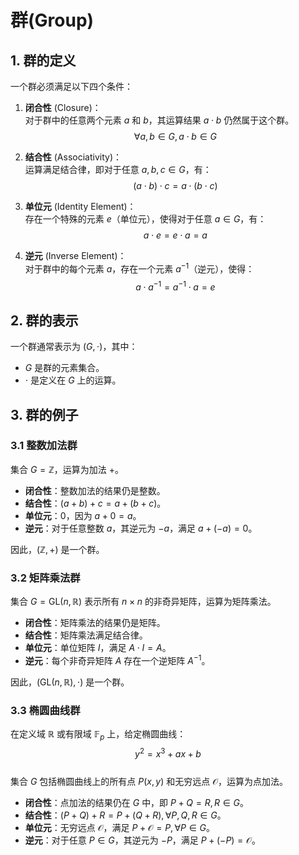 # 群(Group)

## 1. 群的定义

一个群必须满足以下四个条件：

1. **闭合性** (Closure)：  
   对于群中的任意两个元素 $a$ 和 $b$，其运算结果 $a \cdot b$ 仍然属于这个群。  
   $$\forall a, b \in G, \, a \cdot b \in G$$

2. **结合性** (Associativity)：  
   运算满足结合律，即对于任意 $a, b, c \in G$，有：  
   $$(a \cdot b) \cdot c = a \cdot (b \cdot c)$$

3. **单位元** (Identity Element)：  
   存在一个特殊的元素 $e$（单位元），使得对于任意 $a \in G$，有：  
   $$a \cdot e = e \cdot a = a$$

4. **逆元** (Inverse Element)：  
   对于群中的每个元素 $a$，存在一个元素 $a^{-1}$（逆元），使得：  
   $$a \cdot a^{-1} = a^{-1} \cdot a = e$$


## 2. 群的表示

一个群通常表示为 $(G, \cdot)$，其中：
- $G$ 是群的元素集合。
- $\cdot$ 是定义在 $G$ 上的运算。


## 3. 群的例子

### 3.1 整数加法群  
集合 $G = \mathbb{Z}$，运算为加法 $+$。  
- **闭合性**：整数加法的结果仍是整数。  
- **结合性**：$(a + b) + c = a + (b + c)$。  
- **单位元**：$0$，因为 $a + 0 = a$。  
- **逆元**：对于任意整数 $a$，其逆元为 $-a$，满足 $a + (-a) = 0$。  

因此，$(\mathbb{Z}, +)$ 是一个群。


### 3.2 矩阵乘法群  
集合 $G = \mathrm{GL}(n, \mathbb{R})$ 表示所有 $n \times n$ 的非奇异矩阵，运算为矩阵乘法。  
- **闭合性**：矩阵乘法的结果仍是矩阵。  
- **结合性**：矩阵乘法满足结合律。  
- **单位元**：单位矩阵 $I$，满足 $A \cdot I = A$。  
- **逆元**：每个非奇异矩阵 $A$ 存在一个逆矩阵 $A^{-1}$。

因此，$(\mathrm{GL}(n, \mathbb{R}), \cdot)$ 是一个群。


### 3.3 椭圆曲线群  
在定义域 $\mathbb{R}$ 或有限域 $\mathbb{F}_p$ 上，给定椭圆曲线：  
$$ y^2 = x^3 + ax + b $$  
集合 $G$ 包括椭圆曲线上的所有点 $P(x, y)$ 和无穷远点 $\mathcal{O}$，运算为点加法。

- **闭合性**：点加法的结果仍在 $G$ 中，即 $P + Q = R, \, R \in G$。  
- **结合性**：$(P + Q) + R = P + (Q + R), \, \forall P, Q, R \in G$。  
- **单位元**：无穷远点 $\mathcal{O}$，满足 $P + \mathcal{O} = P, \, \forall P \in G$。  
- **逆元**：对于任意 $P \in G$，其逆元为 $-P$，满足 $P + (-P) = \mathcal{O}$。